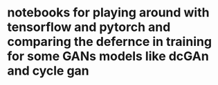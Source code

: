 # notebooks for playing around with tensorflow and pytorch and comparing the defernce in training for some GANs models like dcGAn and cycle gan
